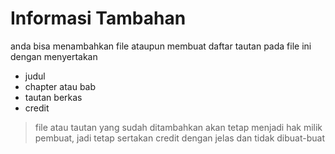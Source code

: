# Informasi Tambahan 
anda bisa menambahkan file ataupun membuat daftar tautan pada file ini dengan menyertakan 
- judul
- chapter atau bab 
- tautan berkas
- credit 

> file atau tautan yang sudah ditambahkan akan tetap menjadi hak milik pembuat, jadi tetap sertakan credit dengan jelas dan tidak dibuat-buat
